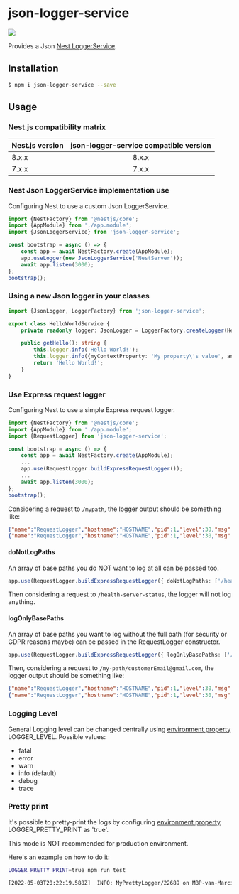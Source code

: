 # json-logger-service 
[![](https://img.shields.io/npm/dm/json-logger-service.svg)](https://www.npmjs.com/package/json-logger-service)

Provides a Json [Nest LoggerService](https://docs.nestjs.com/techniques/logger).

## Installation

```bash
$ npm i json-logger-service --save
```

## Usage

### Nest.js compatibility matrix

| Nest.js version | json-logger-service compatible version |
|-----------------|:--------------------------------------:|
| 8.x.x           |                 8.x.x                  |
| 7.x.x           |                 7.x.x                  |


### Nest Json LoggerService implementation use

Configuring Nest to use a custom Json LoggerService.

```typescript
import {NestFactory} from '@nestjs/core';
import {AppModule} from './app.module';
import {JsonLoggerService} from 'json-logger-service';

const bootstrap = async () => {
    const app = await NestFactory.create(AppModule);
    app.useLogger(new JsonLoggerService('NestServer'));
    await app.listen(3000);
};
bootstrap();
```

### Using a new Json logger in your classes

```typescript
import {JsonLogger, LoggerFactory} from 'json-logger-service';

export class HelloWorldService {
    private readonly logger: JsonLogger = LoggerFactory.createLogger(HelloWorldService.name);

    public getHello(): string {
        this.logger.info('Hello World!');
        this.logger.info({myContextProperty: 'My property\'s value', anotherProperty: 'Another value'}, 'Hello World with some context!');
        return 'Hello World!';
    }
}
```

### Use Express request logger

Configuring Nest to use a simple Express request logger.

```typescript
import {NestFactory} from '@nestjs/core';
import {AppModule} from './app.module';
import {RequestLogger} from 'json-logger-service';

const bootstrap = async () => {
    const app = await NestFactory.create(AppModule);
    ...
    app.use(RequestLogger.buildExpressRequestLogger());
    ...
    await app.listen(3000);
};
bootstrap();
```

Considering a request to  `/mypath`, the logger output should be something like:
```json
{"name":"RequestLogger","hostname":"HOSTNAME","pid":1,"level":30,"msg":"Before request GET '/mypath'","time":"2019-12-09T12:10:23.020Z","v":0}
{"name":"RequestLogger","hostname":"HOSTNAME","pid":1,"level":30,"msg":"After request GET '/mypath'","time":"2019-12-09T12:10:23.021Z","v":0}

```

#### doNotLogPaths

An array of base paths you do NOT want to log at all can be passed too.

```typescript
app.use(RequestLogger.buildExpressRequestLogger({ doNotLogPaths: ['/health-server-status'] } as RequestLoggerOptions));
```

Then considering a request to  `/health-server-status`, the logger will not log anything.

#### logOnlyBasePaths

An array of base paths you want to log without the full path (for security or GDPR reasons maybe) can be passed in the RequestLogger constructor.

```typescript
app.use(RequestLogger.buildExpressRequestLogger({ logOnlyBasePaths: ['/my-path'] } as RequestLoggerOptions));
```

Then, considering a request to  `/my-path/customerEmail@gmail.com`, the logger output should be something like:

```json
{"name":"RequestLogger","hostname":"HOSTNAME","pid":1,"level":30,"msg":"Before request GET '/my-path'","time":"2019-12-09T12:10:23.020Z","v":0}
{"name":"RequestLogger","hostname":"HOSTNAME","pid":1,"level":30,"msg":"After request GET '/my-path'","time":"2019-12-09T12:10:23.021Z","v":0}

```

### Logging Level

General Logging level can be changed centrally using [environment property](https://nodejs.dev/learn/how-to-read-environment-variables-from-nodejs) LOGGER_LEVEL.
Possible values: 
- fatal
- error
- warn
- info (default)
- debug
- trace

### Pretty print

It's possible to pretty-print the logs by configuring [environment property](https://nodejs.dev/learn/how-to-read-environment-variables-from-nodejs) LOGGER_PRETTY_PRINT as 'true'. 

This mode is NOT recommended for production environment.

Here's an example on how to do it:
```bash
LOGGER_PRETTY_PRINT=true npm run test
```

```bash
[2022-05-03T20:22:19.588Z]  INFO: MyPrettyLogger/22689 on MBP-van-Marcio: It works! (env=local)
```